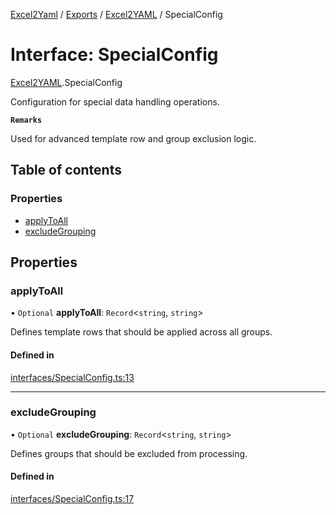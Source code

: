 [Excel2Yaml](../README.md) / [Exports](../modules.md) / [Excel2YAML](../modules/Excel2YAML.md) / SpecialConfig

# Interface: SpecialConfig

[Excel2YAML](../modules/Excel2YAML.md).SpecialConfig

Configuration for special data handling operations.

**`Remarks`**

Used for advanced template row and group exclusion logic.

## Table of contents

### Properties

- [applyToAll](Excel2YAML.SpecialConfig.md#applytoall)
- [excludeGrouping](Excel2YAML.SpecialConfig.md#excludegrouping)

## Properties

### applyToAll

• `Optional` **applyToAll**: `Record`\<`string`, `string`\>

Defines template rows that should be applied across all groups.

#### Defined in

[interfaces/SpecialConfig.ts:13](https://github.com/rbleattler/Excel2Yaml/blob/ae3ad693799a8fb5c2361b7e1eb0ff2700eea5d6/src/interfaces/SpecialConfig.ts#L13)

___

### excludeGrouping

• `Optional` **excludeGrouping**: `Record`\<`string`, `string`\>

Defines groups that should be excluded from processing.

#### Defined in

[interfaces/SpecialConfig.ts:17](https://github.com/rbleattler/Excel2Yaml/blob/ae3ad693799a8fb5c2361b7e1eb0ff2700eea5d6/src/interfaces/SpecialConfig.ts#L17)
